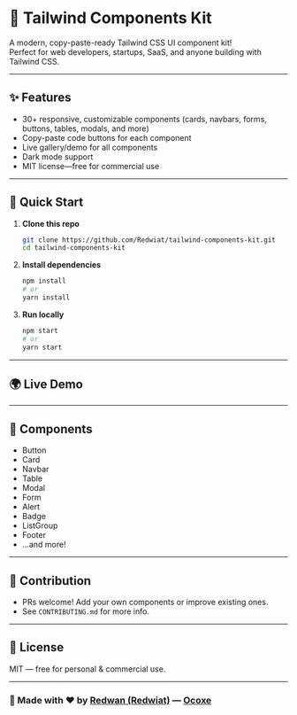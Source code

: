 # 🌟 Tailwind Components Kit

A modern, copy-paste-ready Tailwind CSS UI component kit!  
Perfect for web developers, startups, SaaS, and anyone building with Tailwind CSS.

---

## ✨ Features

- 30+ responsive, customizable components (cards, navbars, forms, buttons, tables, modals, and more)
- Copy-paste code buttons for each component
- Live gallery/demo for all components
- Dark mode support
- MIT license—free for commercial use

---

## 🚀 Quick Start

1. **Clone this repo**
   ```bash
   git clone https://github.com/Redwiat/tailwind-components-kit.git
   cd tailwind-components-kit
   ```

2. **Install dependencies**
   ```bash
   npm install
   # or
   yarn install
   ```

3. **Run locally**
   ```bash
   npm start
   # or
   yarn start
   ```

---

## 🌍 Live Demo

---

## 🧩 Components

- Button
- Card
- Navbar
- Table
- Modal
- Form
- Alert
- Badge
- ListGroup
- Footer
- ...and more!

---

## 📝 Contribution

- PRs welcome! Add your own components or improve existing ones.
- See `CONTRIBUTING.md` for more info.

---

## 📜 License

MIT — free for personal & commercial use.

---

### 👋 Made with ❤️ by [Redwan (Redwiat)](https://github.com/Redwiat) — [Ocoxe](https://ocoxe.com)

